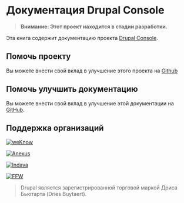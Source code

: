 # Документация Drupal Console

> **Внимание: Этот проект находится в стадии разработки.**

Эта книга содержит документацию проекта [Drupal Console](http://drupalconsole.com/).

## Помочь проекту

Вы можете внести свой вклад в улучшение этого проекта на [Github](https://github.com/hechoendrupal/drupal-console)

## Помочь улучшить документацию

Вы можете внести свой вклад в улучшение этой документации на [GitHub](https://github.com/hechoendrupal/drupal-console-book).

## Поддержка организаций
[![weKnow](https://www.drupal.org/files/weKnow-logo_5.png)](http://weknowinc.com)

[![Anexus](https://www.drupal.org/files/anexus-logo.png)](http://www.anexusit.com/)

[![Indava](https://www.drupal.org/files/indava-logo.png)](http://www.indava.com/)

[![FFW](https://www.drupal.org/files/ffw-logo.png)](https://ffwagency.com)

> Drupal является зарегистрированной торговой маркой Дриса Бьютарта (Dries Buytaert).
